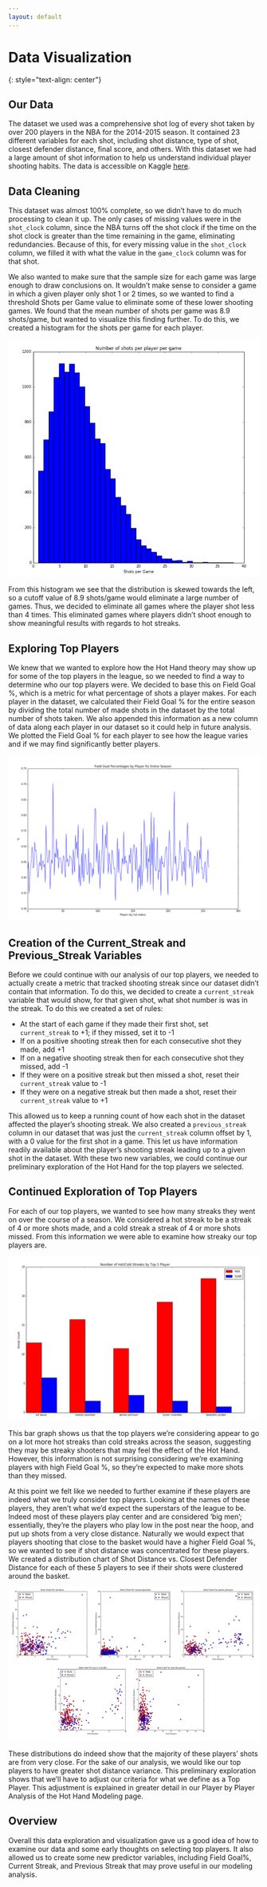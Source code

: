 ```yaml
---
layout: default
---
```


# Data Visualization
{: style="text-align: center"}

## Our Data
The dataset we used was a comprehensive shot log of every shot taken by over 200 players in the NBA for the 2014-2015 season. It contained 23 different variables for each shot, including shot distance, type of shot, closest defender distance, final score, and others. With this dataset we had a large amount of shot information to help us understand individual player shooting habits.
The data is accessible on Kaggle [here](https://www.kaggle.com/dansbecker/nba-shot-logs).


## Data Cleaning

This dataset was almost 100% complete, so we didn’t have to do much processing to clean it up. The only cases of missing values were in the `shot_clock` column, since the NBA turns off the shot clock if the time on the shot clock is greater than the time remaining in the game, eliminating redundancies. Because of this, for every missing value in the `shot_clock` column, we filled it with what the value in the `game_clock` column was for that shot.

We also wanted to make sure that the sample size for each game was large enough to draw conclusions on. It wouldn’t make sense to consider a game in which a given player only shot 1 or 2 times, so we wanted to find a threshold Shots per Game value to eliminate some of these lower shooting games. We found that the mean number of shots per game was 8.9 shots/game, but wanted to visualize this finding further. To do this, we created a histogram for the shots per game for each player.

![Shots per Game per Player](https://github.com/kylekwong/cs109-hot-hand/blob/master/website%20reports/Data%20Exploration%20and%20Visualization%20Writeup_images/image001.png?raw=true)

From this histogram we see that the distribution is skewed towards the left, so a cutoff value of 8.9 shots/game would eliminate a large number of games. Thus, we decided to eliminate all games where the player shot less than 4 times. This eliminated games where players didn’t shoot enough to show meaningful results with regards to hot streaks.


## Exploring Top Players

We knew that we wanted to explore how the Hot Hand theory may show up for some of the top players in the league, so we needed to find a way to determine who our top players were. We decided to base this on Field Goal %, which is a metric for what percentage of shots a player makes. For each player in the dataset, we calculated their Field Goal % for the entire season by dividing the total number of made shots in the dataset by the total number of shots taken. We also appended this information as a new column of data along each player in our dataset so it could help in future analysis. We plotted the Field Goal % for each player to see how the league varies and if we may find significantly better players. 

![Field Goal vs. Player](https://github.com/kylekwong/cs109-hot-hand/blob/master/website%20reports/Data%20Exploration%20and%20Visualization%20Writeup_images/image002.png?raw=true)


## Creation of the Current_Streak and Previous_Streak Variables

Before we could continue with our analysis of our top players, we needed to actually create a metric that tracked shooting streak since our dataset didn’t contain that information. To do this, we decided to create a `current_streak` variable that would show, for that given shot, what shot number is was in the streak. To do this we created a set of rules:

* At the start of each game if they made their first shot, set `current_streak` to +1; if they missed, set it to -1
* If on a positive shooting streak then for each consecutive shot they made, add +1
* If on a negative shooting streak then for each consecutive shot they missed, add -1
* If they were on a positive streak but then missed a shot, reset their `current_streak` value to -1
* If they were on a negative streak but then made a shot, reset their `current_streak` value to +1

This allowed us to keep a running count of how each shot in the dataset affected the player’s shooting streak. We also created a `previous_streak` column in our dataset that was just the `current_streak` column offset by 1, with a 0 value for the first shot in a game. This let us have information readily available about the player’s shooting streak leading up to a given shot in the dataset. With these two new variables, we could continue our preliminary exploration of the Hot Hand for the top players we selected. 


## Continued Exploration of Top Players

For each of our top players, we wanted to see how many streaks they went on over the course of a season. We considered a hot streak to be a streak of 4 or more shots made, and a cold streak a streak of 4 or more shots missed. From this information we were able to examine how streaky our top players are.

![Streaks for Top Players](https://github.com/kylekwong/cs109-hot-hand/blob/master/website%20reports/Data%20Exploration%20and%20Visualization%20Writeup_images/image003.png?raw=true)

This bar graph shows us that the top players we’re considering appear to go on a lot more hot streaks than cold streaks across the season, suggesting they may be streaky shooters that may feel the effect of the Hot Hand. However, this information is not surprising considering we’re examining players with high Field Goal %, so they’re expected to make more shots than they missed.

At this point we felt like we needed to further examine if these players are indeed what we truly consider top players. Looking at the names of these players, they aren’t what we’d expect the superstars of the league to be. Indeed most of these players play center and are considered ‘big men’; essentially, they’re the players who play low in the post near the hoop, and put up shots from a very close distance. Naturally we would expect that players shooting that close to the basket would have a higher Field Goal %, so we wanted to see if shot distance was concentrated for these players. We created a distribution chart of Shot Distance vs. Closest Defender Distance for each of these 5 players to see if their shots were clustered around the basket.

![](https://github.com/kylekwong/cs109-hot-hand/blob/master/website%20reports/Data%20Exploration%20and%20Visualization%20Writeup_images/image005.png?raw=true)
![](https://github.com/kylekwong/cs109-hot-hand/blob/master/website%20reports/Data%20Exploration%20and%20Visualization%20Writeup_images/image006.png?raw=true)

These distributions do indeed show that the majority of these players’ shots are from very close. For the sake of our analysis, we would like our top players to have greater shot distance variance. This preliminary exploration shows that we’ll have to adjust our criteria for what we define as a Top Player. This adjustment is explained in greater detail in our Player by Player Analysis of the Hot Hand Modeling page.


## Overview
Overall this data exploration and visualization gave us a good idea of how to examine our data and some early thoughts on selecting top players. It also allowed us to create some new predictor variables, including Field Goal%, Current Streak, and Previous Streak that may prove useful in our modeling analysis.


